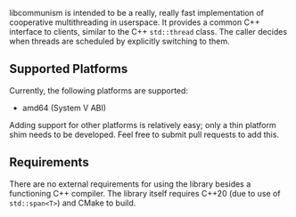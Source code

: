 libcommunism is intended to be a really, really fast implementation of cooperative multithreading in userspace. It provides a common C++ interface to clients, similar to the C++ `std::thread` class. The caller decides when threads are scheduled by explicitly switching to them.

## Supported Platforms
Currently, the following platforms are supported:

- amd64 (System V ABI)

Adding support for other platforms is relatively easy; only a thin platform shim needs to be developed. Feel free to submit pull requests to add this.

## Requirements
There are no external requirements for using the library besides a functioning C++ compiler. The library itself requires C++20 (due to use of `std::span<T>`) and CMake to build.
